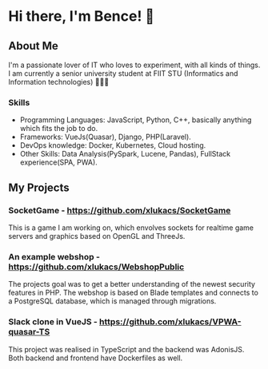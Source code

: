 # Hi there, I'm Bence! 👋

## About Me
I'm a passionate lover of IT who loves to experiment, with all kinds of things. I am currently a senior university student at FIIT STU (Informatics and Information technologies) 👨🏼‍🎓

### Skills
- Programming Languages: JavaScript, Python, C++, basically anything which fits the job to do.
- Frameworks: VueJs(Quasar), Django, PHP(Laravel).
- DevOps knowledge: Docker, Kubernetes, Cloud hosting.
- Other Skills: Data Analysis(PySpark, Lucene, Pandas), FullStack experience(SPA, PWA).

## My Projects
### SocketGame - https://github.com/xlukacs/SocketGame
This is a game I am working on, which envolves sockets for realtime game servers and graphics based on OpenGL and ThreeJs.

### An example webshop - https://github.com/xlukacs/WebshopPublic
The projects goal was to get a better understanding of the newest security features in PHP. The webshop is based on Blade templates and connects to a PostgreSQL database, which is managed through migrations.

### Slack clone in VueJS - https://github.com/xlukacs/VPWA-quasar-TS
This project was realised in TypeScript and the backend was AdonisJS. Both backend and frontend have Dockerfiles as well.
